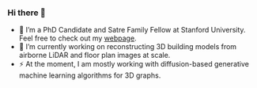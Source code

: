 ### Hi there 👋

- 🔭 I’m a PhD Candidate and Satre Family Fellow at Stanford University. Feel free to check out my [webpage](https://kdmayer.github.io/).
- 🌱 I’m currently working on reconstructing 3D building models from airborne LiDAR and floor plan images at scale.
- ⚡ At the moment, I am mostly working with diffusion-based generative machine learning algorithms for 3D graphs.

<!--
**kdmayer/kdmayer** is a ✨ _special_ ✨ repository because its `README.md` (this file) appears on your GitHub profile.

Here are some ideas to get you started:

- 🔭 I’m currently working on ...
- 🌱 I’m currently learning ...
- 👯 I’m looking to collaborate on ...
- 🤔 I’m looking for help with ...
- 💬 Ask me about ...
- 📫 How to reach me: ...
- 😄 Pronouns: ...
- ⚡ Fun fact: ...
-->
